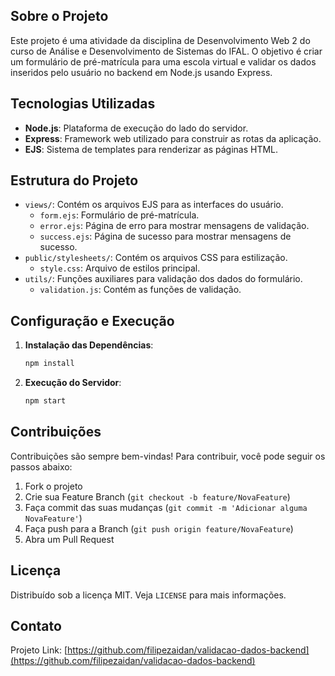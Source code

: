 ## Sobre o Projeto

Este projeto é uma atividade da disciplina de Desenvolvimento Web 2 do curso de Análise e Desenvolvimento de Sistemas do IFAL. O objetivo é criar um formulário de pré-matrícula para uma escola virtual e validar os dados inseridos pelo usuário no backend em Node.js usando Express.

## Tecnologias Utilizadas

- **Node.js**: Plataforma de execução do lado do servidor.
- **Express**: Framework web utilizado para construir as rotas da aplicação.
- **EJS**: Sistema de templates para renderizar as páginas HTML.

## Estrutura do Projeto

- `views/`: Contém os arquivos EJS para as interfaces do usuário.
  - `form.ejs`: Formulário de pré-matrícula.
  - `error.ejs`: Página de erro para mostrar mensagens de validação.
  - `success.ejs`: Página de sucesso para mostrar mensagens de sucesso.
- `public/stylesheets/`: Contém os arquivos CSS para estilização.
  - `style.css`: Arquivo de estilos principal.
- `utils/`: Funções auxiliares para validação dos dados do formulário.
  - `validation.js`: Contém as funções de validação.

## Configuração e Execução

1. **Instalação das Dependências**:
   ```bash
   npm install
   ```
2. **Execução do Servidor**:
   ```bash
   npm start
   ```

## Contribuições

Contribuições são sempre bem-vindas! Para contribuir, você pode seguir os passos abaixo:

1. Fork o projeto
2. Crie sua Feature Branch (`git checkout -b feature/NovaFeature`)
3. Faça commit das suas mudanças (`git commit -m 'Adicionar alguma NovaFeature'`)
4. Faça push para a Branch (`git push origin feature/NovaFeature`)
5. Abra um Pull Request

## Licença

Distribuído sob a licença MIT. Veja `LICENSE` para mais informações.

## Contato

Projeto Link: [https://github.com/filipezaidan/validacao-dados-backend](https://github.com/filipezaidan/validacao-dados-backend)
